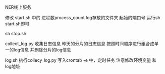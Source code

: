 NER线上服务


修改 start.sh 中的
进程数process_count
log存放的文件夹
起始的端口号
运行sh start.sh即可

sh stop.sh

collect_log.py
收集日志信息
昨天的分片的日志信息
按照时间顺序进行组合成单一的log信息
并删除分片的log信息


log.sh 执行collecy_log.py
写入crontab -e 中，定时任务
注意修改环境变量 和 log地址 
